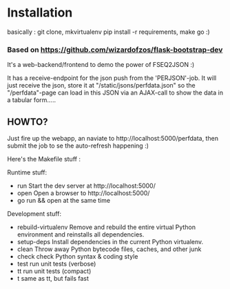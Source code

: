 # Installation
basically : git clone, mkvirtualenv <env> pip install -r requirements, make go :)

### Based on https://github.com/wizardofzos/flask-bootstrap-dev
It's a web-backend/frontend to demo the power of FSEQ2JSON :)

It has a receive-endpoint for the json push from the 'PERJSON'-job.
It will just receive the json, store it at "/static/jsons/perfdata.json" so the "/perfdata"-page can load in this
JSON via an AJAX-call to show the data in a tabular form.....

## HOWTO?
Just fire up the webapp, an naviate to http://localhost:5000/perfdata, then submit the job to se the auto-refresh happening :)

Here's the Makefile stuff :

Runtime stuff:
  * run    Start the dev server at http://localhost:5000/
  * open   Open a browser to http://localhost:5000/
  * go     run && open at the same time

Development stuff:
  * rebuild-virtualenv
         Remove and rebuild the entire virtual Python environment
         and reinstalls all dependencies.
  * setup-deps
         Install dependencies in the current Python virtualenv.
  * clean  Throw away Python bytecode files, caches, and other junk
  * check  check Python syntax & coding style
  * test   run unit tests (verbose)
  * tt     run unit tests (compact)
  * t      same as tt, but fails fast

